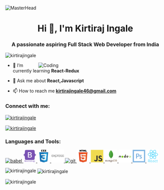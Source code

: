 ![MasterHead](https://media-exp1.licdn.com/dms/image/C4D16AQFVHKcQS7XlXg/profile-displaybackgroundimage-shrink_350_1400/0/1658908414246?e=1671667200&v=beta&t=OyZjfgFccraMmp20O20GkhFByFPyrepO6V7h4V4jIJI)

<h1 align="center">Hi 👋, I'm Kirtiraj Ingale</h1>
<h3 align="center">A passionate aspiring Full Stack Web Developer from India</h3>

<p align="left"> <img src="https://komarev.com/ghpvc/?username=kirtirajingale&label=Profile%20views&color=0e75b6&style=flat" alt="kirtirajingale" /> </p>

<img src="https://www.aalpha.net/wp-content/uploads/2020/12/full-stack-development.gif" align="right" alt="Coding" width="400"  alt="error"/>

- 🌱 I’m currently learning **React-Redux**

- 💬 Ask me about **React,Javascript**

- 📫 How to reach me **kirtirajingale46@gmail.com**

<h3 align="left">Connect with me:</h3>
<p align="left">
<a href="https://codepen.io/kirtirajingale" target="blank"><img align="center" src="https://raw.githubusercontent.com/rahuldkjain/github-profile-readme-generator/master/src/images/icons/Social/codepen.svg" alt="kirtirajingale" height="30" width="40" /></a>
  
<a href="https://codesandbox.com/kirtirajingale" target="blank"><img align="center" src="https://raw.githubusercontent.com/rahuldkjain/github-profile-readme-generator/master/src/images/icons/Social/codesandbox.svg" alt="kirtirajingale" height="30" width="40" /></a>
</p>

<h3 align="left">Languages and Tools:</h3>

<p align="left" marginleft="100px"> <a href="https://babeljs.io/" target="_blank" rel="noreferrer"> <img src="https://www.vectorlogo.zone/logos/babeljs/babeljs-icon.svg" alt="babel" width="40" height="40"/> </a> <a href="https://getbootstrap.com" target="_blank" rel="noreferrer"> <img src="https://raw.githubusercontent.com/devicons/devicon/master/icons/bootstrap/bootstrap-plain-wordmark.svg" alt="bootstrap" width="40" height="40"/> </a> <a href="https://www.w3schools.com/css/" target="_blank" rel="noreferrer"> <img src="https://raw.githubusercontent.com/devicons/devicon/master/icons/css3/css3-original-wordmark.svg" alt="css3" width="40" height="40"/> </a> <a href="https://expressjs.com" target="_blank" rel="noreferrer"> <img src="https://raw.githubusercontent.com/devicons/devicon/master/icons/express/express-original-wordmark.svg" alt="express" width="40" height="40"/> </a> <a href="https://git-scm.com/" target="_blank" rel="noreferrer"> <img src="https://www.vectorlogo.zone/logos/git-scm/git-scm-icon.svg" alt="git" width="40" height="40"/> </a> <a href="https://www.w3.org/html/" target="_blank" rel="noreferrer"> <img src="https://raw.githubusercontent.com/devicons/devicon/master/icons/html5/html5-original-wordmark.svg" alt="html5" width="40" height="40"/> </a> <a href="https://developer.mozilla.org/en-US/docs/Web/JavaScript" target="_blank" rel="noreferrer"> <img src="https://raw.githubusercontent.com/devicons/devicon/master/icons/javascript/javascript-original.svg" alt="javascript" width="40" height="40"/> </a> <a href="https://www.mongodb.com/" target="_blank" rel="noreferrer"> <img src="https://raw.githubusercontent.com/devicons/devicon/master/icons/mongodb/mongodb-original-wordmark.svg" alt="mongodb" width="40" height="40"/> </a> <a href="https://nodejs.org" target="_blank" rel="noreferrer"> <img src="https://raw.githubusercontent.com/devicons/devicon/master/icons/nodejs/nodejs-original-wordmark.svg" alt="nodejs" width="40" height="40"/> </a> <a href="https://www.photoshop.com/en" target="_blank" rel="noreferrer"> <img src="https://raw.githubusercontent.com/devicons/devicon/master/icons/photoshop/photoshop-line.svg" alt="photoshop" width="40" height="40"/> </a> <a href="https://reactjs.org/" target="_blank" rel="noreferrer"> <img src="https://raw.githubusercontent.com/devicons/devicon/master/icons/react/react-original-wordmark.svg" alt="react" width="40" height="40"/> </a> </p>

<p><img align="left" src="https://github-readme-stats.vercel.app/api/top-langs?username=kirtirajingale&show_icons=true&locale=en&layout=compact" alt="kirtirajingale" /></p>

<p>&nbsp;<img align="center" src="https://github-readme-stats.vercel.app/api?username=kirtirajingale&show_icons=true&locale=en" alt="kirtirajingale" /></p>

<p><img align="center" src="https://github-readme-streak-stats.herokuapp.com/?user=kirtirajingale&" alt="kirtirajingale" /></p>
